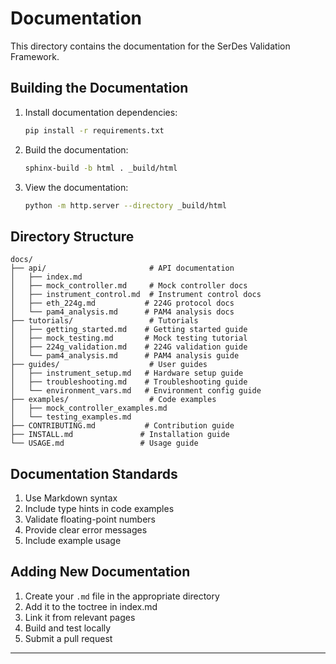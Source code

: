 # Documentation

This directory contains the documentation for the SerDes Validation Framework.

## Building the Documentation

1. Install documentation dependencies:
   ```bash
   pip install -r requirements.txt
   ```

2. Build the documentation:
   ```bash
   sphinx-build -b html . _build/html
   ```

3. View the documentation:
   ```bash
   python -m http.server --directory _build/html
   ```

## Directory Structure

```
docs/
├── api/                       # API documentation
│   ├── index.md
│   ├── mock_controller.md     # Mock controller docs
│   ├── instrument_control.md  # Instrument control docs
│   ├── eth_224g.md           # 224G protocol docs
│   └── pam4_analysis.md      # PAM4 analysis docs
├── tutorials/                 # Tutorials
│   ├── getting_started.md    # Getting started guide
│   ├── mock_testing.md       # Mock testing tutorial
│   ├── 224g_validation.md    # 224G validation guide
│   └── pam4_analysis.md      # PAM4 analysis guide
├── guides/                    # User guides
│   ├── instrument_setup.md   # Hardware setup guide
│   ├── troubleshooting.md    # Troubleshooting guide
│   └── environment_vars.md   # Environment config guide
├── examples/                  # Code examples
│   ├── mock_controller_examples.md
│   └── testing_examples.md
├── CONTRIBUTING.md           # Contribution guide
├── INSTALL.md               # Installation guide
└── USAGE.md                 # Usage guide
```

## Documentation Standards

1. Use Markdown syntax
2. Include type hints in code examples
3. Validate floating-point numbers
4. Provide clear error messages
5. Include example usage

## Adding New Documentation

1. Create your `.md` file in the appropriate directory
2. Add it to the toctree in index.md
3. Link it from relevant pages
4. Build and test locally
5. Submit a pull request

---